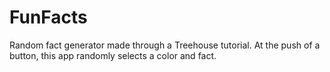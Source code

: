 # FunFacts
Random fact generator made through a Treehouse tutorial.  At the push of a button, this app randomly selects a color
and fact.
